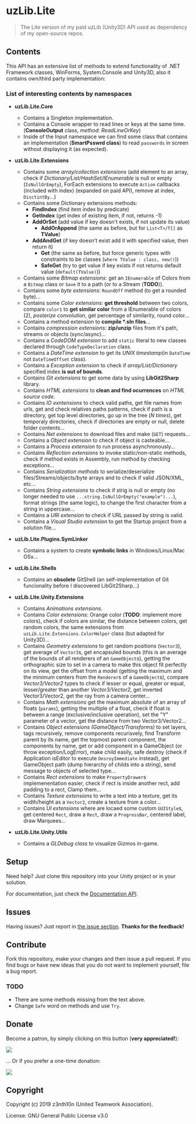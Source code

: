 # uzLib.Lite

> The Lite version of my paid uzLib (Unity3D) API used as dependency of my open-source repos.

## Contents

This API has an extensive list of methods to extend functionality of .NET Framework classes, WinForms, System.Console and Unity3D, also it contains own/third party implementation:

### List of interesting contents by namespaces

- **uzLib.Lite.Core**
	- Contains a Singleton implementation.
	- Contains a Console wrapper to read lines or keys at the same time. (**ConsoleOutput** class, *method: ReadLineOrKey*)
	- Inside of the Input namespace we can find some class that contains an implementation (**SmartPsswrd class**) to read `passwords` in screen without displaying it (as expected).

- **uzLib.Lite.Extensions**
	- Contains some *array/collection extensions* (add element to an array, check if *Dictionary/List/HashSet/IEnumerable* is null or empty (`IsNullOrEmpty`), ForEach extensions to execute `Action` callbacks (included with index) (expanded on paid API), remove at index, `DisctintBy`...)
	- Contains some Dictionary extensions methods:
		- **FindIndex** (find item index by predicate)
		- **GetIndex** (get index of existing item, if not, returns -1)
		- **AddOrSet** (add value if key doesn't exists, if not update its value)
			- **AddOrAppend** (the same as before, but for `List<T>/T[]` as **TValue**)
		- **AddAndGet** (if key doesn't exist add it with specified value, then return it)
			- **Get** (the same as before, but force generic types with constraints to be classes (`where TValue : class, new()`))
			- **SafeGet** (try to get value if key exists if not returns default value (`default(TValue)`))
	- Contains some *Bitmap extensions*: get an `IEnumerable` of Colors from a `Bitmap` class or `Save` it to a path (or to a Stream (**TODO**)).
	- Contains some *byte extensions*: `RoundOff` method (to get a rounded byte)...
	- Contains some *Color extensions*: **get threshold** between two colors, compare `color1` to **get similar color** from a IEnumerable of colors (2), *posterize convolution*, get percentage of similarity, round color...
	- Contains a method extension to **compile \*.sln files**... 
	- Contains *compression extensions*: **zip/unzip** files from it's path, streams or objects (sync/async)...
	- Contains a *CodeDOM extension* to add `static` literal to new classes declared through `CodeTypeDeclaration` class.
	- Contains a *DateTime extension* to get its *UNIX timestamp*(in `DateTime` not `DateTimeOffset` class).
	- Contains a *Exception extension* to check if *array/List/Dictionary* specified index **is out of bounds**.
	- Contains *Git extensions* to get some data by using **LibGit2Sharp** library.
	- Contains *HTML extensions* to **clean and find ocurrences** on *HTML source code*.
	- Contains *IO exntensions* to check valid paths, get file names from urls, get and check relatives paths patterns, check if path is a directory, get top level directories, go up in the tree (*N times*), get temporaly directories, check if directories are empty or null, delete folder contents...
	- Contains *Net extensions* to download files and make (`GET`) requests...
	- Contains a *Object extension* to check if object is casteable...
	- Contains a *Process extension* to run process asynchronously...
	- Contains *Reflection extensions* to invoke static/non-static methods, check if method exists in Assembly, run method by checking exceptions...
	- Contains *Serialization methods* to serialize/deserialize files/Streams/objects/byte arrays and to check if valid JSON/XML, etc...
	- Contains *String extensions* to check if strig is null or empty (no longer needed to use `...string.IsNullOrEmpty("example")...`), format strings (the same logic), to change the first character from a string in uppercase... 
	- Contains a *URI extension* to check if URL passed by string is valid.
	- Contains a *Visual Studio extension* to get the Startup project from a solution file...

- **uzLib.Lite.Plugins.SymLinker**
	- Contains a system to create **symbolic links** in Windows/Linux/Mac OSx...

- **uzLib.Lite.Shells**
	- Contains an **obsolete** GitShell (an self-implementation of Git funcionality before I discovered LibGit2Sharp...)

- **uzLib.Lite.Unity.Extensions**
	- Contains *Animations extensions*.
	- Contains *Color extensions*: Orange color (**TODO**: implement more colors), check if colors are similar, the distance between colors, get random colors, the same extensions from `uzLib.Lite.Extensions.ColorHelper` class (but adapted for Unity3D)...
	- Contains *Geometry extensions* to get random positions (`Vector3`), get average of `Vector3`s, get encapsuled bounds (this is an average of the bounds of all renderers of an `GameObject`s), getting the orthographic size to set in a camera to make this object fit perfectly on its view, get the offset from a model (getting the maximum and the minimum centers from the `Renderer`s of a `GameObject`s), compare *Vector3/Vector2* types to check if lesser or equal, greater or equal, lesser/greater than another *Vector3/Vector2*, get inverted Vector3/Vector2, get the ray from a camera center...
	- Contains *Math extensions* get the maximum absolute of an array of floats (`params`), getting the multiple of a float, check if float is between a range (exclusive/inclusive operation), set the "Y" parameter of a vector, get the distance from two Vector3/Vector2...
	- Contains *Object extensions (GameObject/Transforms)* to set layers, tags recursively, remove components recurisvely, find Transform parent by its name, get the topmost parent component, the components by name, get or add component in a GameObject (or throw exception/LogError), make child easily, safe destroy (check if Application isEditor to execute `DesroyImmediate` instead), get GameObject path (dump hierarchy of childs into a string), send message to objects of selected type...
	- Contains *Rect extensions* to make `PropertyDrawer`s implemenentation easier, check if rect is inside another rect, add padding to a rect, Clamp them...
	- Contains *Texture extensions* to write a text into a texture, get its width/height as a `Vector2`, create a texture from a color...
	- Contains *UI extensions* where are locaed some custom `GUIStyle`s, get centered `Rect`, draw a `Rect`, draw a `ProgressBar`, centered label, draw Marquees...

- **uzLib.Lite.Unity.Utils**
	- Contains a *GLDebug class* to visualize Gizmos in-game.

## Setup

Need help? Just clone this repository into your Unity project or in your solution.

For documentation, just check the [Documentation API](http://dev.z3nth10n.net/dev/assets/uzlib.lite/docs).

## Issues

Having issues? Just report in [the issue section](/issues). **Thanks for the feedback!**

## Contribute

Fork this repository, make your changes and then issue a pull request. If you find bugs or have new ideas that you do not want to implement yourself, file a bug report.

### TODO

- There are some methods missing from the text above.
- Change `Safe` word on methods and use `Try`.

## Donate

Become a patron, by simply clicking on this button (**very appreciated!**):

[![](https://c5.patreon.com/external/logo/become_a_patron_button.png)](https://www.patreon.com/z3nth10n)

... Or if you prefer a one-time donation:

[![](https://www.paypalobjects.com/en_US/i/btn/btn_donateCC_LG.gif)](https://paypal.me/z3nth10n)

## Copyright

Copyright (c) 2019 z3nth10n (United Teamwork Association).

License: GNU General Public License v3.0